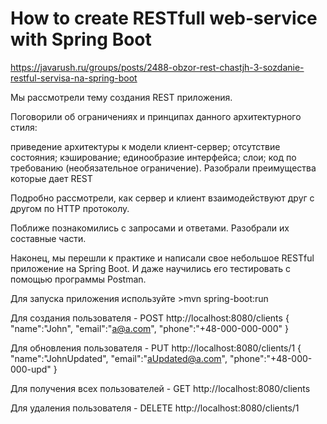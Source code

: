 # How to create RESTfull web-service with Spring Boot

https://javarush.ru/groups/posts/2488-obzor-rest-chastjh-3-sozdanie-restful-servisa-na-spring-boot


Мы рассмотрели тему создания REST приложения.

Поговорили об ограничениях и принципах данного архитектурного стиля:

приведение архитектуры к модели клиент-сервер;
отсутствие состояния;
кэширование;
единообразие интерфейса;
слои;
код по требованию (необязательное ограничение).
Разобрали преимущества которые дает REST

Подробно рассмотрели, как сервер и клиент взаимодействуют друг с другом по HTTP протоколу.

Поближе познакомились с запросами и ответами. Разобрали их составные части.

Наконец, мы перешли к практике и написали свое небольшое RESTful приложение на Spring Boot. И даже научились его тестировать с помощью программы Postman.

Для запуска приложения используйте >mvn spring-boot:run

Для создания пользователя - POST http://localhost:8080/clients
{
"name":"John",
"email":"a@a.com",
"phone":"+48-000-000-000"
}

Для обновления пользователя - PUT http://localhost:8080/clients/1
{
"name":"JohnUpdated",
"email":"aUpdated@a.com",
"phone":"+48-000-000-upd"
}

Для получения всех пользователей - GET http://localhost:8080/clients

Для удаления пользователя - DELETE http://localhost:8080/clients/1
